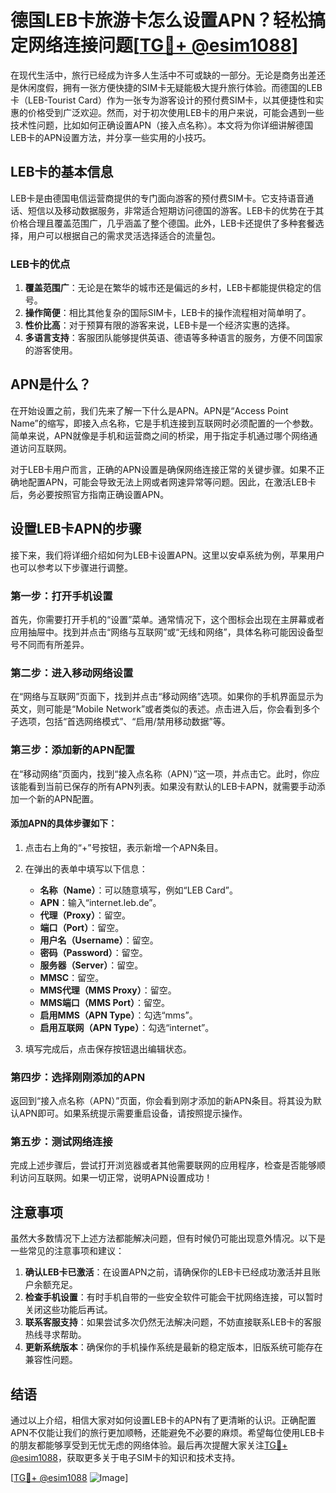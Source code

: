 # 德国LEB卡旅游卡怎么设置APN？轻松搞定网络连接问题[[TG💪+ @esim1088](https://t.me/s/esim1088)]

在现代生活中，旅行已经成为许多人生活中不可或缺的一部分。无论是商务出差还是休闲度假，拥有一张方便快捷的SIM卡无疑能极大提升旅行体验。而德国的LEB卡（LEB-Tourist Card）作为一张专为游客设计的预付费SIM卡，以其便捷性和实惠的价格受到广泛欢迎。然而，对于初次使用LEB卡的用户来说，可能会遇到一些技术性问题，比如如何正确设置APN（接入点名称）。本文将为你详细讲解德国LEB卡的APN设置方法，并分享一些实用的小技巧。

## LEB卡的基本信息

LEB卡是由德国电信运营商提供的专门面向游客的预付费SIM卡。它支持语音通话、短信以及移动数据服务，非常适合短期访问德国的游客。LEB卡的优势在于其价格合理且覆盖范围广，几乎涵盖了整个德国。此外，LEB卡还提供了多种套餐选择，用户可以根据自己的需求灵活选择适合的流量包。

### LEB卡的优点

1. **覆盖范围广**：无论是在繁华的城市还是偏远的乡村，LEB卡都能提供稳定的信号。
2. **操作简便**：相比其他复杂的国际SIM卡，LEB卡的操作流程相对简单明了。
3. **性价比高**：对于预算有限的游客来说，LEB卡是一个经济实惠的选择。
4. **多语言支持**：客服团队能够提供英语、德语等多种语言的服务，方便不同国家的游客使用。

## APN是什么？

在开始设置之前，我们先来了解一下什么是APN。APN是“Access Point Name”的缩写，即接入点名称，它是手机连接到互联网时必须配置的一个参数。简单来说，APN就像是手机和运营商之间的桥梁，用于指定手机通过哪个网络通道访问互联网。

对于LEB卡用户而言，正确的APN设置是确保网络连接正常的关键步骤。如果不正确地配置APN，可能会导致无法上网或者网速异常等问题。因此，在激活LEB卡后，务必要按照官方指南正确设置APN。

## 设置LEB卡APN的步骤

接下来，我们将详细介绍如何为LEB卡设置APN。这里以安卓系统为例，苹果用户也可以参考以下步骤进行调整。

### 第一步：打开手机设置

首先，你需要打开手机的“设置”菜单。通常情况下，这个图标会出现在主屏幕或者应用抽屉中。找到并点击“网络与互联网”或“无线和网络”，具体名称可能因设备型号不同而有所差异。

### 第二步：进入移动网络设置

在“网络与互联网”页面下，找到并点击“移动网络”选项。如果你的手机界面显示为英文，则可能是“Mobile Network”或者类似的表述。点击进入后，你会看到多个子选项，包括“首选网络模式”、“启用/禁用移动数据”等。

### 第三步：添加新的APN配置

在“移动网络”页面内，找到“接入点名称（APN）”这一项，并点击它。此时，你应该能看到当前已保存的所有APN列表。如果没有默认的LEB卡APN，就需要手动添加一个新的APN配置。

#### 添加APN的具体步骤如下：

1. 点击右上角的“+”号按钮，表示新增一个APN条目。
2. 在弹出的表单中填写以下信息：
   - **名称（Name）**：可以随意填写，例如“LEB Card”。
   - **APN**：输入“internet.leb.de”。
   - **代理（Proxy）**：留空。
   - **端口（Port）**：留空。
   - **用户名（Username）**：留空。
   - **密码（Password）**：留空。
   - **服务器（Server）**：留空。
   - **MMSC**：留空。
   - **MMS代理（MMS Proxy）**：留空。
   - **MMS端口（MMS Port）**：留空。
   - **启用MMS（APN Type）**：勾选“mms”。
   - **启用互联网（APN Type）**：勾选“internet”。

3. 填写完成后，点击保存按钮退出编辑状态。

### 第四步：选择刚刚添加的APN

返回到“接入点名称（APN）”页面，你会看到刚才添加的新APN条目。将其设为默认APN即可。如果系统提示需要重启设备，请按照提示操作。

### 第五步：测试网络连接

完成上述步骤后，尝试打开浏览器或者其他需要联网的应用程序，检查是否能够顺利访问互联网。如果一切正常，说明APN设置成功！

## 注意事项

虽然大多数情况下上述方法都能解决问题，但有时候仍可能出现意外情况。以下是一些常见的注意事项和建议：

1. **确认LEB卡已激活**：在设置APN之前，请确保你的LEB卡已经成功激活并且账户余额充足。
2. **检查手机设置**：有时手机自带的一些安全软件可能会干扰网络连接，可以暂时关闭这些功能后再试。
3. **联系客服支持**：如果尝试多次仍然无法解决问题，不妨直接联系LEB卡的客服热线寻求帮助。
4. **更新系统版本**：确保你的手机操作系统是最新的稳定版本，旧版系统可能存在兼容性问题。

## 结语

通过以上介绍，相信大家对如何设置LEB卡的APN有了更清晰的认识。正确配置APN不仅能让我们的旅行更加顺畅，还能避免不必要的麻烦。希望每位使用LEB卡的朋友都能够享受到无忧无虑的网络体验。最后再次提醒大家关注[TG💪+ @esim1088](https://t.me/s/esim1088)，获取更多关于电子SIM卡的知识和技术支持。

[[TG💪+ @esim1088](https://t.me/s/esim1088) ![Image](https://i.postimg.cc/4NQfJmqS/Snipaste-2025-05-13-00-14-12.png)]